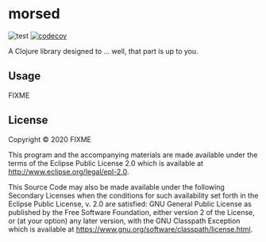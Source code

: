# morsed

![test](https://github.com/jiro4989/morsed/workflows/test/badge.svg)
[![codecov](https://codecov.io/gh/jiro4989/morsed/branch/master/graph/badge.svg)](https://codecov.io/gh/jiro4989/morsed)

A Clojure library designed to ... well, that part is up to you.

## Usage

FIXME

## License

Copyright © 2020 FIXME

This program and the accompanying materials are made available under the
terms of the Eclipse Public License 2.0 which is available at
http://www.eclipse.org/legal/epl-2.0.

This Source Code may also be made available under the following Secondary
Licenses when the conditions for such availability set forth in the Eclipse
Public License, v. 2.0 are satisfied: GNU General Public License as published by
the Free Software Foundation, either version 2 of the License, or (at your
option) any later version, with the GNU Classpath Exception which is available
at https://www.gnu.org/software/classpath/license.html.
